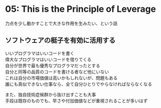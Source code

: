 # 05: This is the Principle of Leverage

力点を少し動かすことで大きな作用を生みたい、という話

## ソフトウェアの梃子を有効に活用する

いいプログラマはいいコードを書く  
偉大なプログラマはいいコードを借りてくる  
自分が世界で最も優秀なプログラマだったとする  
自分と同等の品質のコードを書ける者など他にいない  
これは自分の市場価値は高いかもしれないが、問題もある  
誰にも真似できない仕事なら、全て自分ひとりでやらなければならなくなる  

また、独自技術症候群から抜け出すことも大事  
手段は既存のものでも、早さや付加価値などが重視されることが多いはず